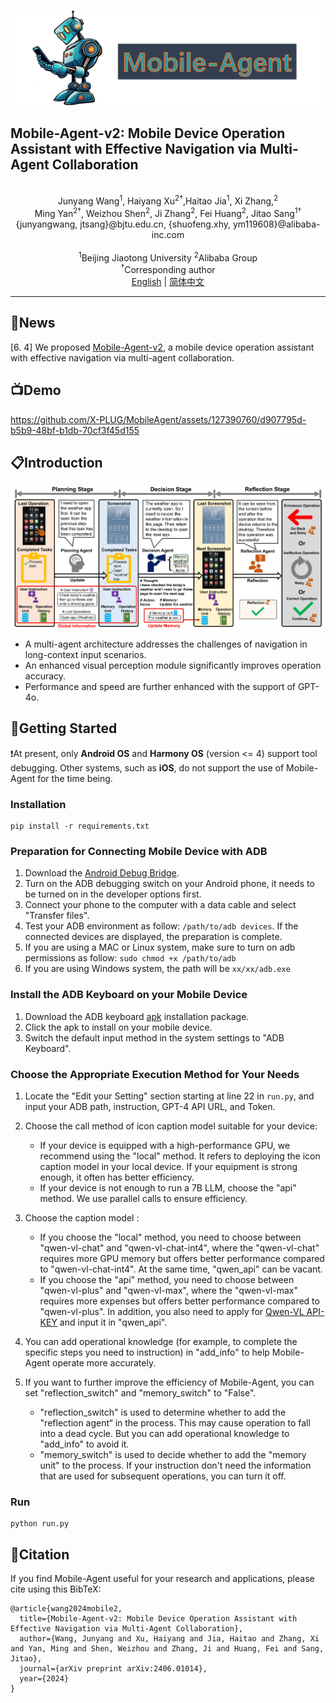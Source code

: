 ![](assets/logo.png?v=1&type=image)
## Mobile-Agent-v2: Mobile Device Operation Assistant with Effective Navigation via Multi-Agent Collaboration

<br>
<div align="center">
Junyang Wang<sup>1</sup>, Haiyang Xu<sup>2†</sup>,Haitao Jia<sup>1</sup>, Xi Zhang,<sup>2</sup>
</div>
<div align="center">
Ming Yan<sup>2†</sup>, Weizhou Shen<sup>2</sup>, Ji Zhang<sup>2</sup>, Fei Huang<sup>2</sup>, Jitao Sang<sup>1†</sup>
</div>
<div align="center">
{junyangwang, jtsang}@bjtu.edu.cn, {shuofeng.xhy, ym119608}@alibaba-inc.com
</div>
<br>
<div align="center">
<sup>1</sup>Beijing Jiaotong University    <sup>2</sup>Alibaba Group
</div>
<div align="center">
<sup>†</sup>Corresponding author
</div>

<div align="center">
<a href="README.md">English</a> | <a href="README_zh.md">简体中文</a>
<hr>
</div>
<!--
English | [简体中文](README_zh.md)
<hr>
-->

## 📢News
[6. 4] We proposed [Mobile-Agent-v2](https://arxiv.org/abs/2406.01014), a mobile device operation assistant with effective navigation via multi-agent collaboration.

## 📺Demo
https://github.com/X-PLUG/MobileAgent/assets/127390760/d907795d-b5b9-48bf-b1db-70cf3f45d155

## 📋Introduction

![](assets/role.jpg?v=1&type=image)
* A multi-agent architecture addresses the challenges of navigation in long-context input scenarios.
* An enhanced visual perception module significantly improves operation accuracy.
* Performance and speed are further enhanced with the support of GPT-4o.

## 🔧Getting Started

❗At present, only **Android OS** and **Harmony OS** (version <= 4) support tool debugging. Other systems, such as **iOS**, do not support the use of Mobile-Agent for the time being.

### Installation
```
pip install -r requirements.txt
```

### Preparation for Connecting Mobile Device with ADB

1. Download the [Android Debug Bridge](https://developer.android.com/tools/releases/platform-tools?hl=en).
2. Turn on the ADB debugging switch on your Android phone, it needs to be turned on in the developer options first.
3. Connect your phone to the computer with a data cable and select "Transfer files".
4. Test your ADB environment as follow: ```/path/to/adb devices```. If the connected devices are displayed, the preparation is complete.
5. If you are using a MAC or Linux system, make sure to turn on adb permissions as follow: ```sudo chmod +x /path/to/adb```
6. If you are using Windows system, the path will be ```xx/xx/adb.exe```

### Install the ADB Keyboard on your Mobile Device
1. Download the ADB keyboard [apk](https://github.com/senzhk/adbkeyboard/blob/master/adbkeyboard.apk) installation package.
2. Click the apk to install on your mobile device.
3. Switch the default input method in the system settings to "ADB Keyboard".

### Choose the Appropriate Execution Method for Your Needs

1. Locate the "Edit your Setting" section starting at line 22 in ```run.py```, and input your ADB path, instruction, GPT-4 API URL, and Token.

2. Choose the call method of icon caption model suitable for your device:
	-  If your device is equipped with a high-performance GPU, we recommend using the "local" method. It refers to deploying the icon caption model in your local device. If your equipment is strong enough, it often has better efficiency.
	-  If your device is not enough to run a 7B LLM, choose the "api" method. We use parallel calls to ensure efficiency.

3. Choose the caption model :
	- If you choose the "local" method, you need to choose between "qwen-vl-chat" and "qwen-vl-chat-int4", where the "qwen-vl-chat" requires more GPU memory but offers better performance compared to "qwen-vl-chat-int4". At the same time, "qwen_api" can be vacant.
	- If you choose the "api" method, you need to choose between "qwen-vl-plus" and "qwen-vl-max", where the "qwen-vl-max" requires more expenses but offers better performance compared to "qwen-vl-plus". In addition, you also need to apply for [Qwen-VL API-KEY](https://help.aliyun.com/zh/dashscope/developer-reference/activate-dashscope-and-create-an-api-key) and input it in "qwen_api".

4. You can add operational knowledge (for example, to complete the specific steps you need to instruction) in "add_info" to help Mobile-Agent operate more accurately.

5. If you want to further improve the efficiency of Mobile-Agent, you can set "reflection_switch" and "memory_switch" to "False".
	- "reflection_switch" is used to determine whether to add the "reflection agent“ in the process. This may cause operation to fall into a dead cycle. But you can add operational knowledge to "add_info" to avoid it.
	- "memory_switch" is used to decide whether to add the "memory unit" to the process. If your instruction don't need the information that are used for subsequent operations, you can turn it off.

### Run
```
python run.py
```

## 📑Citation

If you find Mobile-Agent useful for your research and applications, please cite using this BibTeX:
```
@article{wang2024mobile2,
  title={Mobile-Agent-v2: Mobile Device Operation Assistant with Effective Navigation via Multi-Agent Collaboration},
  author={Wang, Junyang and Xu, Haiyang and Jia, Haitao and Zhang, Xi and Yan, Ming and Shen, Weizhou and Zhang, Ji and Huang, Fei and Sang, Jitao},
  journal={arXiv preprint arXiv:2406.01014},
  year={2024}
}
```
